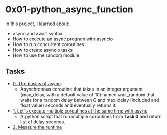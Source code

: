 # 0x01-python_async_function

In this project, I learned about:
+ async and await syntax
+ How to execute an async program with asyncio
+ How to run concurrent coroutines
+ How to create asyncio tasks
+ How to use the random module

## Tasks 
+ [0. The basics of async](https://github.com/Yosef-S-A/alx-backend-python/blob/main/0x01-python_async_function/0-basic_async_syntax.py):
   - Asynchronous coroutine that takes in an integer argument (max_delay, with a default value of 10) named wait_random that waits for a random delay between 0 and max_delay (included and float value) seconds and eventually returns it.
+ [1. Let's execute multiple coroutines at the same time with async](https://github.com/Yosef-S-A/alx-backend-python/blob/main/0x01-python_async_function/1-concurrent_coroutines.py)
   - A python script that run multiple coroutines from **Task 0** and return list of delay seconds.
 + [2. Measure the runtime](https://github.com/Yosef-S-A/alx-backend-python/blob/main/0x01-python_async_function/2-measure_runtime.py)
